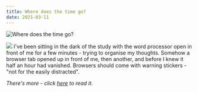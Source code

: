```yaml
---
title: Where does the time go?
date: 2021-03-11
---
```


![Where does the time go?](https://source.unsplash.com/9ZQzrLWV52M/1600x900)

![](https://cdn.substack.com/image/fetch/h_600,c_limit,f_auto,q_auto:good,fl_progressive:steep/https%3A%2F%2Fbucketeer-e05bbc84-baa3-437e-9518-adb32be77984.s3.amazonaws.com%2Fpublic%2Fimages%2Fafa1a92f-5faf-4025-bd24-bb6605983052_1280x965.jpeg) I've been sitting in the dark of the study with the word processor open in front of me for a few minutes - trying to organise my thoughts. Somehow a browser tab opened up in front of me, then another, and before I knew it half an hour had vanished. Browsers should come with warning stickers - "not for the easily distracted".

*There's more - click [here](https://jonathanwrotethis.substack.com/p/where-does-the-time-go) to read it.*
